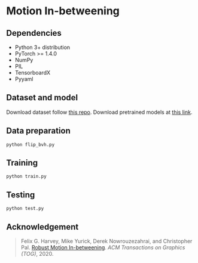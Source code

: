 # Motion In-betweening

## Dependencies
- Python 3+ distribution
- PyTorch >= 1.4.0
- NumPy 
- PIL
- TensorboardX
- Pyyaml

## Dataset and model
Download dataset follow [this repo](https://github.com/ubisoft/ubisoft-laforge-animation-dataset). 
Download pretrained models at [this link](https://drive.google.com/drive/folders/1Esu4LhiXI1BH19EAitYD1LwDV_OGjoJ7?usp=sharing). 

## Data preparation
```
python flip_bvh.py
```

## Training
```
python train.py
```

## Testing
```
python test.py
```

## Acknowledgement
> Felix G. Harvey, Mike Yurick, Derek Nowrouzezahrai, and Christopher Pal. [Robust Motion In-betweening](https://dl.acm.org/doi/pdf/10.1145/3386569.3392480). *ACM Transactions on Graphics (TOG)*, 2020.
